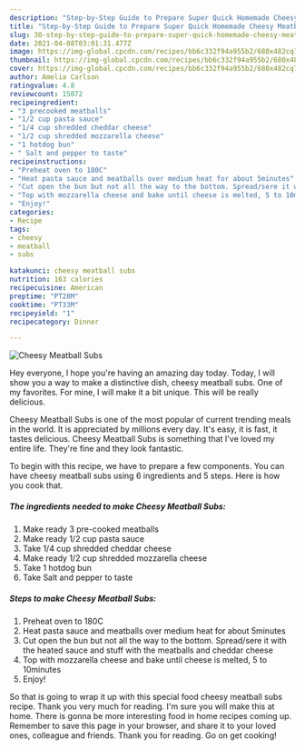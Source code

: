 ```yaml
---
description: "Step-by-Step Guide to Prepare Super Quick Homemade Cheesy Meatball Subs"
title: "Step-by-Step Guide to Prepare Super Quick Homemade Cheesy Meatball Subs"
slug: 30-step-by-step-guide-to-prepare-super-quick-homemade-cheesy-meatball-subs
date: 2021-04-08T03:01:31.477Z
image: https://img-global.cpcdn.com/recipes/bb6c332f94a955b2/680x482cq70/cheesy-meatball-subs-recipe-main-photo.jpg
thumbnail: https://img-global.cpcdn.com/recipes/bb6c332f94a955b2/680x482cq70/cheesy-meatball-subs-recipe-main-photo.jpg
cover: https://img-global.cpcdn.com/recipes/bb6c332f94a955b2/680x482cq70/cheesy-meatball-subs-recipe-main-photo.jpg
author: Amelia Carlson
ratingvalue: 4.8
reviewcount: 15072
recipeingredient:
- "3 precooked meatballs"
- "1/2 cup pasta sauce"
- "1/4 cup shredded cheddar cheese"
- "1/2 cup shredded mozzarella cheese"
- "1 hotdog bun"
- " Salt and pepper to taste"
recipeinstructions:
- "Preheat oven to 180C"
- "Heat pasta sauce and meatballs over medium heat for about 5minutes"
- "Cut open the bun but not all the way to the bottom. Spread/sere it with the heated sauce and stuff with the meatballs and cheddar cheese"
- "Top with mozzarella cheese and bake until cheese is melted, 5 to 10minutes"
- "Enjoy!"
categories:
- Recipe
tags:
- cheesy
- meatball
- subs

katakunci: cheesy meatball subs 
nutrition: 163 calories
recipecuisine: American
preptime: "PT28M"
cooktime: "PT33M"
recipeyield: "1"
recipecategory: Dinner

---
```



![Cheesy Meatball Subs](https://img-global.cpcdn.com/recipes/bb6c332f94a955b2/680x482cq70/cheesy-meatball-subs-recipe-main-photo.jpg)

Hey everyone, I hope you're having an amazing day today. Today, I will show you a way to make a distinctive dish, cheesy meatball subs. One of my favorites. For mine, I will make it a bit unique. This will be really delicious.

Cheesy Meatball Subs is one of the most popular of current trending meals in the world. It is appreciated by millions every day. It's easy, it is fast, it tastes delicious. Cheesy Meatball Subs is something that I've loved my entire life. They're fine and they look fantastic.




To begin with this recipe, we have to prepare a few components. You can have cheesy meatball subs using 6 ingredients and 5 steps. Here is how you cook that.

<!--inarticleads1-->

##### The ingredients needed to make Cheesy Meatball Subs:

1. Make ready 3 pre-cooked meatballs
1. Make ready 1/2 cup pasta sauce
1. Take 1/4 cup shredded cheddar cheese
1. Make ready 1/2 cup shredded mozzarella cheese
1. Take 1 hotdog bun
1. Take  Salt and pepper to taste




<!--inarticleads2-->

##### Steps to make Cheesy Meatball Subs:

1. Preheat oven to 180C
1. Heat pasta sauce and meatballs over medium heat for about 5minutes
1. Cut open the bun but not all the way to the bottom. Spread/sere it with the heated sauce and stuff with the meatballs and cheddar cheese
1. Top with mozzarella cheese and bake until cheese is melted, 5 to 10minutes
1. Enjoy!




So that is going to wrap it up with this special food cheesy meatball subs recipe. Thank you very much for reading. I'm sure you will make this at home. There is gonna be more interesting food in home recipes coming up. Remember to save this page in your browser, and share it to your loved ones, colleague and friends. Thank you for reading. Go on get cooking!
